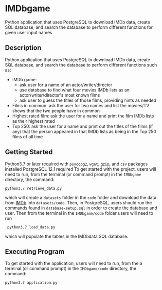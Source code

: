 # IMDbgame

   Python application that uses PostgreSQL to download IMDb data, create SQL database,
and search the database to perform different functions for given user input names

## Description
Python application that uses PostgreSQL to download IMDb data, create SQL database,
and search the database to perform different functions such as:
- IMDb game:
   - ask user for a name of an actor/writer/director
   - use database to find what four movies IMDb lists as an actor/writer/director's most known films
   - ask user to guess the titles of those films, providing hints as needed
 - Films in common: ask the user for two names and list the movies/TV shows that the two people have in common
 - Highest rated film: ask the user for a name and print the film IMDb lists as their highest rated
 - Top 250: ask the user for a name and print out the titles of the films (if any) that the person appeared in that IMDb lists as being in the Top 250 films of all time
## Getting Started
 Python3.7 or later required with `psycopg2`, `wget`, `gzip`, and `csv` packages installed
 PostgreSQL 12.1 required
 To get started with the project, users will need to run, from the terminal (or command prompt) in the `IMDbgame` directory, the command:
  ```
  python3.7 retrieve_data.py
  ```
 which will create a `datasets` folder in the `code` folder and download the data from [IMDb](https://www.imdb.com/interfaces/) into `datasets/code`.
 Then, in PostgreSQL, users should run the commands found in `database-setup.sql` in order to create the database and user.
 Then from the terminal in the `IMDbgame/code` folder users will need to run
 ```
  python3.7 load_data.py
 ```
 which will populate the tables in the IMDbdata SQL database.

## Executing Program
 To get started with the application, users will need to run, from the a terminal (or command prompt) in the `IMDbgame/code` directory, the command:
  ```
  python3.7 application.py
  ```
